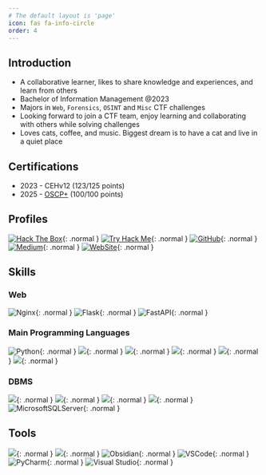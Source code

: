 ```yaml
---
# The default layout is 'page'
icon: fas fa-info-circle
order: 4
---
```


## Introduction

- A collaborative learner, likes to share knowledge and experiences, and learn from others
- Bachelor of Information Management @2023
- Majors in `Web`, `Forensics`, `OSINT` and `Misc` CTF challenges
- Looking forward to join a CTF team, enjoy learning and collaborating with others while solving challenges
- Loves cats, coffee, and music. Biggest dream is to have a cat and live in a quiet place

## Certifications

- 2023 - CEHv12 (123/125 points)
- 2025 - [OSCP+](https://medium.com/@opabravo/%E7%AC%AC%E4%B8%80%E6%AC%A1%E8%80%83%E8%A9%A6%E4%BB%A5100%E5%88%86%E6%8B%BF%E4%B8%8Boscp-19d689d4335d) (100/100 points)

## Profiles

[![Hack The Box](https://www.hackthebox.com/badge/image/4167)](https://app.hackthebox.com/profile/4167){: .normal }
[![Try Hack Me](https://i.imgur.com/m6jeDt1.png)](https://tryhackme.com/p/bravosec){: .normal }
[![GitHub](https://img.shields.io/static/v1?style=for-the-badge&message=GitHub&color=181717&logo=GitHub&logoColor=FFFFFF&label=)](https://github.com/opabravo){: .normal }
[![Medium](https://img.shields.io/static/v1?style=for-the-badge&message=Medium&color=000000&logo=Medium&logoColor=FFFFFF&label=)](https://medium.com/@opabravo){: .normal }
[![WebSite](https://img.shields.io/static/v1?style=for-the-badge&message=WebSite&color=00A98F&logo=About.me&logoColor=FFFFFF&label=)](https://greybot.me/){: .normal }

## Skills

### Web

![Nginx](https://img.shields.io/badge/nginx-%23009639.svg?style=for-the-badge&logo=nginx&logoColor=white){: .normal }
![Flask](https://img.shields.io/badge/Flask-000000?style=for-the-badge&logo=flask&logoColor=white){: .normal }
![FastAPI](https://img.shields.io/badge/FastAPI-005571?style=for-the-badge&logo=fastapi){: .normal }

### Main Programming Languages

![Python](https://img.shields.io/badge/python-3.12-%234B8BBE.svg?&logo=python&style=for-the-badge&logoColor=white){: .normal }
![](https://img.shields.io/badge/Shell_Script-121011?style=for-the-badge&logo=gnu-bash&logoColor=white){: .normal }
![](https://img.shields.io/badge/powershell-5391FE?style=for-the-badge&logo=powershell&logoColor=white){: .normal }
![](https://img.shields.io/badge/Java-ED8B00?style=for-the-badge&logo=java&logoColor=white){: .normal }
![](https://img.shields.io/badge/.NET-5C2D91?style=for-the-badge&logo=.net&logoColor=white){: .normal }
![](https://img.shields.io/badge/C%23-239120?style=for-the-badge&logo=c-sharp&logoColor=white){: .normal }

### DBMS

![](https://img.shields.io/badge/PostgreSQL-316192?style=for-the-badge&logo=postgresql&logoColor=white){: .normal }
![](https://img.shields.io/badge/SQLite-07405E?style=for-the-badge&logo=sqlite&logoColor=white){: .normal }
![](https://img.shields.io/badge/|-grey?style=for-the-badge){: .normal }
![](https://img.shields.io/badge/Oracle-F80000?style=for-the-badge&logo=oracle&logoColor=black){: .normal }
![MicrosoftSQLServer](https://img.shields.io/badge/Microsoft%20SQL%20Sever-CC2927?style=for-the-badge&logo=microsoft%20sql%20server&logoColor=white){: .normal }

## Tools

![](https://img.shields.io/badge/Kali_Linux-557C94?style=for-the-badge&logo=kali-linux&logoColor=white){: .normal }
![](https://img.shields.io/badge/tmux-1BB91F?style=for-the-badge&logo=tmux&logoColor=white){: .normal }
![Obsidian](https://img.shields.io/static/v1?style=for-the-badge&message=Obsidian&color=483699&logo=Obsidian&logoColor=FFFFFF&label=){: .normal }
![VSCode](https://img.shields.io/static/v1?style=for-the-badge&message=VSCode&color=007ACC&logo=Visual+Studio+Code&logoColor=FFFFFF&label=){: .normal }
![PyCharm](https://img.shields.io/badge/pycharm-143?style=for-the-badge&logo=pycharm&logoColor=black&color=black&labelColor=green){: .normal }
![Visual Studio](https://img.shields.io/badge/Visual%20Studio-5C2D91.svg?style=for-the-badge&logo=visual-studio&logoColor=white){: .normal }

